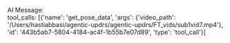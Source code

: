 AI Message:  
tool_calls:  [{'name': 'get_pose_data', 'args': {'video_path': '/Users/hastiabbasi/agentic-updrs/agentic-updrs/FT_vids/sub1vid7.mp4'}, 'id': '443b5ab7-5804-4184-ac4f-1b55b7e07d89', 'type': 'tool_call'}]